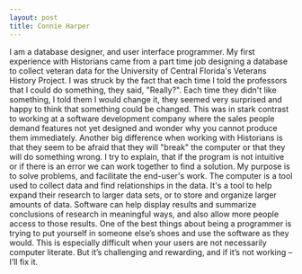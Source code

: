 ```yaml
---
layout: post
title: Connie Harper
---
```


I am a database designer, and user interface programmer.  My first experience
with Historians came from a part time job designing a database to collect
veteran data for the University of Central Florida's Veterans History Project.
I was struck by the fact that each time I told the professors that I could do
something, they said, "Really?".  Each time they didn't like something, I told
them I would change it, they seemed very surprised and happy to think that
something could be changed.  This was in stark contrast to working at a
software development company where the sales people demand features not yet
designed and wonder why you cannot produce them immediately.  Another big
difference when working with Historians is that they seem to be afraid that
they will "break" the computer or that they will do something wrong.  I try to
explain, that if the program is not intuitive or if there is an error we can
work together to find a solution.  My purpose is to solve problems, and
facilitate the end-user's work.  The computer is a tool used to collect data
and find relationships in the data.  It's a tool to help expand their research
to larger data sets, or to store and organize larger amounts of data.  Software
can help display results and summarize conclusions of research in meaningful
ways, and also allow more people access to those results.  One of the best
things about being a programmer is trying to put yourself in someone else’s
shoes and use the software as they would.  This is especially difficult when
your users are not necessarily computer literate.  But it’s challenging and
rewarding, and if it’s not working – I’ll fix it.
